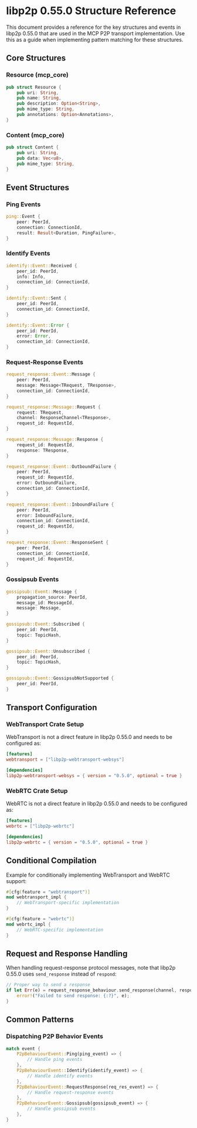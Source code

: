 # libp2p 0.55.0 Structure Reference

This document provides a reference for the key structures and events in libp2p 0.55.0 that are used in the MCP P2P transport implementation. Use this as a guide when implementing pattern matching for these structures.

## Core Structures

### Resource (mcp_core)

```rust
pub struct Resource {
    pub uri: String,
    pub name: String,
    pub description: Option<String>,
    pub mime_type: String,
    pub annotations: Option<Annotations>,
}
```

### Content (mcp_core)

```rust
pub struct Content {
    pub uri: String,
    pub data: Vec<u8>,
    pub mime_type: String,
}
```

## Event Structures

### Ping Events

```rust
ping::Event {
    peer: PeerId,
    connection: ConnectionId,
    result: Result<Duration, PingFailure>,
}
```

### Identify Events

```rust
identify::Event::Received {
    peer_id: PeerId,
    info: Info,
    connection_id: ConnectionId,
}

identify::Event::Sent {
    peer_id: PeerId,
    connection_id: ConnectionId,
}

identify::Event::Error {
    peer_id: PeerId,
    error: Error,
    connection_id: ConnectionId,
}
```

### Request-Response Events

```rust
request_response::Event::Message {
    peer: PeerId,
    message: Message<TRequest, TResponse>,
    connection_id: ConnectionId,
}

request_response::Message::Request {
    request: TRequest,
    channel: ResponseChannel<TResponse>,
    request_id: RequestId,
}

request_response::Message::Response {
    request_id: RequestId,
    response: TResponse,
}

request_response::Event::OutboundFailure {
    peer: PeerId,
    request_id: RequestId,
    error: OutboundFailure,
    connection_id: ConnectionId,
}

request_response::Event::InboundFailure {
    peer: PeerId,
    error: InboundFailure,
    connection_id: ConnectionId,
    request_id: RequestId,
}

request_response::Event::ResponseSent {
    peer: PeerId,
    connection_id: ConnectionId,
    request_id: RequestId,
}
```

### Gossipsub Events

```rust
gossipsub::Event::Message {
    propagation_source: PeerId,
    message_id: MessageId,
    message: Message,
}

gossipsub::Event::Subscribed {
    peer_id: PeerId,
    topic: TopicHash,
}

gossipsub::Event::Unsubscribed {
    peer_id: PeerId,
    topic: TopicHash,
}

gossipsub::Event::GossipsubNotSupported {
    peer_id: PeerId,
}
```

## Transport Configuration

### WebTransport Crate Setup

WebTransport is not a direct feature in libp2p 0.55.0 and needs to be configured as:

```toml
[features]
webtransport = ["libp2p-webtransport-websys"]

[dependencies]
libp2p-webtransport-websys = { version = "0.5.0", optional = true }
```

### WebRTC Crate Setup

WebRTC is not a direct feature in libp2p 0.55.0 and needs to be configured as:

```toml
[features]
webrtc = ["libp2p-webrtc"]

[dependencies]
libp2p-webrtc = { version = "0.5.0", optional = true }
```

## Conditional Compilation

Example for conditionally implementing WebTransport and WebRTC support:

```rust
#[cfg(feature = "webtransport")]
mod webtransport_impl {
    // WebTransport-specific implementation
}

#[cfg(feature = "webrtc")]
mod webrtc_impl {
    // WebRTC-specific implementation
}
```

## Request and Response Handling

When handling request-response protocol messages, note that libp2p 0.55.0 uses `send_response` instead of `respond`:

```rust
// Proper way to send a response
if let Err(e) = request_response_behaviour.send_response(channel, response_data) {
    error!("Failed to send response: {:?}", e);
}
```

## Common Patterns

### Dispatching P2P Behavior Events

```rust
match event {
    P2pBehaviourEvent::Ping(ping_event) => {
        // Handle ping events
    },
    P2pBehaviourEvent::Identify(identify_event) => {
        // Handle identify events
    },
    P2pBehaviourEvent::RequestResponse(req_res_event) => {
        // Handle request-response events
    },
    P2pBehaviourEvent::Gossipsub(gossipsub_event) => {
        // Handle gossipsub events
    },
}
```
